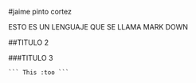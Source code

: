 #jaime pinto cortez

ESTO ES UN LENGUAJE QUE SE LLAMA MARK DOWN

##TITULO 2

###TITULO 3

~~~~ This is a piece of code in a block ~~~~ 
``` This :too ```
